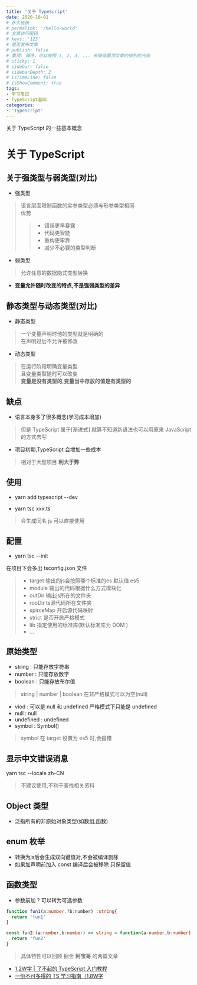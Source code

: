 ```yaml
---
title: '关于 TypeScript'
date: 2020-10-01
# 永久链接
# permalink: '/hello-world'
# 文章访问密码
# keys: '123'
# 是否发布文章
# publish: false
# 置顶: 降序，可以按照 1, 2, 3, ... 来降低置顶文章的排列优先级
# sticky: 1
# sidebar: false
# sidebarDepth: 2
# isTimeLine: false
# isShowComment: true
tags:
- 学习笔记
- TypeScript基础
categories:
- 'TypeScript'
---
```


关于 TypeScript 的一些基本概念

<!-- more -->
# 关于 TypeScript 

## 关于强类型与弱类型(对比)

- 强类型 
> 语言层面限制函数的实参类型必须与形参类型相同<br/>
> 优势
>> - 错误更早暴露
>> - 代码更智能
>> - 重构更牢靠
>> - 减少不必要的类型判断

- 弱类型
> 允许任意的数据隐式类型转换

- **变量允许随时改变的特点,不是强弱类型的差异**

## 静态类型与动态类型(对比)

- 静态类型
> 一个变量声明时他的类型就是明确的<br/>
> 在声明过后不允许被修改

- 动态类型
> 在运行阶段明确变量类型<br/>
> 且变量类型随时可以改变<br/>
>  **变量是没有类型的,变量当中存放的值是有类型的**

## 缺点

- 语言本身多了很多概念(学习成本增加)
> 但是 TypeScript 属于[渐进式] 就算不知道新语法也可以用原来 JavaScript 的方式去写

- 项目初期,TypeScript 会增加一些成本
> 相对于大型项目 **利大于弊**

## 使用

- yarn add typescript --dev 

- yarn tsc xxx.ts
> 会生成同名 js 可以直接使用

## 配置

- yarn tsc --init

在项目下会多出 tsconfig.json 文件

> - target 输出的js会按照哪个标准的es 默认值 es5
> - module 输出的代码根据什么方式模块化
> - outDir 输出js所在的文件夹
> - rooDir ts源代码所在文件夹
> - spirceMap 开启源代码映射
> - strict 是否开启严格模式
> - lib 指定使用的标准库(默认标准库为 DOM )
> - ...

## 原始类型

- string : 只能存放字符串
- number : 只能存放数字
- boolean : 只能存放布尔值

> string | number | boolean 在非严格模式可以为空(null)

- viod : 可以是 null 和 undefined 严格模式下只能是 undefined
- null : null
- undefined : undefined
- symbol : Symbol()
> symbol 在 target 设置为 es5 时,会报错

## 显示中文错误消息

yarn tsc --locale zh-CN
> 不建议使用,不利于查找相关资料

## Object 类型

- 泛指所有的非原始对象类型(如数组,函数)

## enum 枚举

- 转换为js后会生成双向键值对,不会被编译删除
- 如果加声明前加入 const 编译后会被移除 只保留值

## 函数类型

- 参数前加 ? 可以转为可选参数

```ts
function fun1(a:number,?b:number) :string{
  return 'fun1'
}

const fun2:(a:number,b:number) => string = function(a:number,b:number) :string{
  return 'fun2'
}
```

> 具体特性可以回顾 掘金 **阿宝哥** 的两篇文章<br/>


- [1.2W字 | 了不起的 TypeScript 入门教程](https://juejin.im/post/6844904182843965453) <br/>
- [一份不可多得的 TS 学习指南（1.8W字](https://juejin.im/post/6872111128135073806)